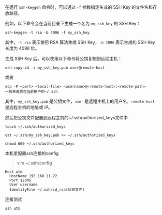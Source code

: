 在运行 `ssh-keygen` 命令时，可以通过 `-f` 参数指定生成的 SSH Key 的文件名和存放路径。

例如，以下命令会在当前目录下生成一个名为 `my_ssh_key` 的 SSH Key：

```
ssh-keygen -t rsa -b 4096 -f my_ssh_key
```

其中，`-t rsa` 表示使用 RSA 算法生成 SSH Key，`-b 4096` 表示生成的 SSH Key 长度为 4096 位。

生成 SSH Key 后，可以使用以下命令将公钥复制到远程主机：

```
ssh-copy-id -i my_ssh_key.pub user@remote-host
```
或者
```
scp -P <port> <local-file> <username>@<remote-host>:<remote-path>
一般来说放在当前用户的~/.ssh
```

其中，`my_ssh_key.pub` 是公钥文件，`user` 是远程主机上的用户名，`remote-host` 是远程主机的地址或 IP。

然后把公钥文件配置到远程主机的~/.ssh/authorized_keys文件中
```
touch ~/.ssh/authorized_keys

cat ~/.ssh/my_ssh_key.pub >> ~/.ssh/authorized_keys

chmod 600 ~/.ssh/authorized_keys
```

本机里配置ssh连接的config
> vim ~/.ssh/config
```
Host utm
  HostName 192.168.11.22
  Port 12345
  User username
  IdentityFile ~/.ssh/id_rsa(私钥文件)
```

连接测试
```
ssh utm
```